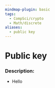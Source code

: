```yaml
---
mindmap-plugin: basic
tags:
  - CompSci/crypto
  - Math/discrete
aliases:
  - public key
---
```

# Public key
### Description:
- Hello
